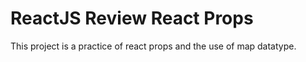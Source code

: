 # ReactJS Review React Props

This project is a practice of react props and the use of map datatype.
